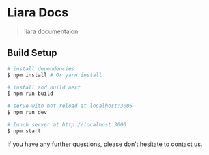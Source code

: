 # Liara Docs
> liara documentaion

## Build Setup


``` bash
# install dependencies
$ npm install # Or yarn install

# install and build next
$ npm run build

# serve with hot reload at localhost:3005
$ npm run dev

# lunch server at http://localhost:3000
$ npm start

```

If you have any further questions, please don’t hesitate to contact us.